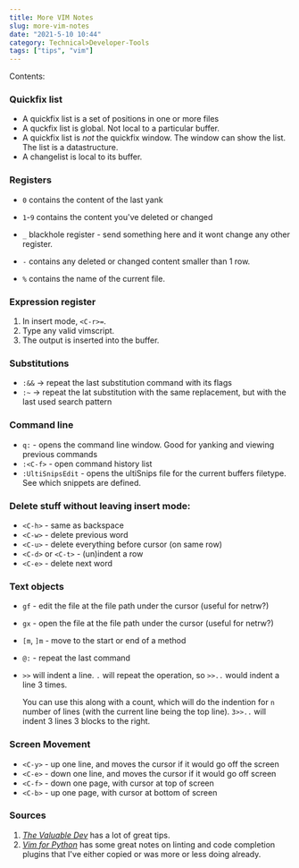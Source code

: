 ```yaml
---
title: More VIM Notes
slug: more-vim-notes
date: "2021-5-10 10:44"
category: Technical>Developer-Tools
tags: ["tips", "vim"]
---
```


Contents:
<TOCInline toc={props.toc} exclude="Overview" toHeading={2} />

### Quickfix list

- A quickfix list is a set of positions in one or more files
- A quckfix list is global. Not local to a particular buffer.
- A quickfix list is _not_ the quickfix window. The window can show the list. The list is a datastructure.
- A changelist is local to its buffer.

### Registers

- `0` contains the content of the last yank
- `1`-`9` contains the content you've deleted or changed

- `_` blackhole register - send something here and it wont change any other register.
- `-` contains any deleted or changed content smaller than 1 row.
- `%` contains the name of the current file.

### Expression register

1. In insert mode, `<C-r>=`.
2. Type any valid vimscript.
3. The output is inserted into the buffer.

### Substitutions

- `:&&` → repeat the last substitution command with its flags
- `:~` → repeat the lat substitution with the same replacement, but with the last used search pattern

### Command line

- `q:` - opens the command line window. Good for yanking and viewing previous commands
- `:<C-f>` - open command history list
- `:UltiSnipsEdit` - opens the ultiSnips file for the current buffers filetype. See which snippets are defined.

### Delete stuff without leaving insert mode:

- `<C-h>` - same as backspace
- `<C-w>` - delete previous word
- `<C-u>` - delete everything before cursor (on same row)
- `<C-d>` or `<C-t>` - (un)indent a row
- `<C-e>` - delete next word

### Text objects

- `gf` - edit the file at the file path under the cursor (useful for netrw?)
- `gx` - open the file at the file path under the cursor (useful for netrw?)
- `[m`, `]m` - move to the start or end of a method
- `@:` - repeat the last command
- `>>` will indent a line. `.` will repeat the operation, so `>>..` would indent
  a line 3 times.

  You can use this along with a count, which will do the indention for `n` number
  of lines (with the current line being the top line). `3>>..` will indent 3
  lines 3 blocks to the right.

### Screen Movement

- `<C-y>` - up one line, and moves the cursor if it would go off the screen
- `<C-e>` - down one line, and moves the cursor if it would go off screen
- `<C-f>` - down one page, with cursor at top of screen
- `<C-b>` - up one page, with cursor at bottom of screen

### Sources

1. _[The Valuable Dev](https://thevaluable.dev/vim-advanced/)_ has a lot of great tips.
2. _[Vim for Python](https://www.vimfromscratch.com/articles/vim-for-python/)_ has some great notes on linting and code completion plugins that I've either copied or was more or less doing already.
